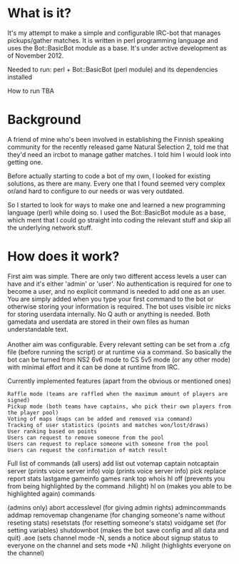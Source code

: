 What is it?
=========
It's my attempt to make a simple and configurable IRC-bot that manages pickups/gather 
matches. It is written in perl programming language and uses the Bot::BasicBot module as 
a base. It's under active development as of November 2012.

Needed to run: perl + Bot::BasicBot (perl module) and its dependencies installed

How to run
TBA

Background
=========
A friend of mine who's been involved in establishing the Finnish speaking community for 
the recently released game Natural Selection 2, told me that they'd need an ircbot to 
manage gather matches. I told him I would look into getting one.

Before actually starting to code a bot of my own, I looked for existing solutions, as 
there are many. Every one that I found seemed very complex or/and hard to configure to 
our needs or was very outdated.

So I started to look for ways to make one and learned a new programming language (perl) 
while doing so. I used the Bot::BasicBot module as a base, which ment that I could go 
straight into coding the relevant stuff and skip all the underlying network stuff.

How does it work?
=========
First aim was simple. There are only two different access levels a user can have and 
it's either 'admin' or 'user'. No authentication is required for one to become a user, 
and no explicit command is needed to add one as an user. You are simply added when you 
type your first command to the bot or otherwise storing your information is required. 
The bot uses visible irc nicks for storing userdata internally. No Q auth or anything is 
needed. Both gamedata and userdata are stored in their own files as human understandable 
text.
<br><br>
Another aim was configurable. Every relevant setting can be set from a .cfg file (before 
running the script) or at runtime via a command. So basically the bot can be turned from 
NS2 6v6 mode to CS 5v5 mode (or any other mode) with minimal effort and it can be done 
at runtime from IRC.

Currently implemented features (apart from the obvious or mentioned ones)

    Raffle mode (teams are raffled when the maximum amount of players are signed)
    Pickup mode (both teams have captains, who pick their own players from the player pool)
    Voting of maps (maps can be added and removed via command)
    Tracking of user statistics (points and matches won/lost/draws)
    User ranking based on points
    Users can request to remove someone from the pool
    Users can request to replace someone with someone from the pool
    Users can request the confirmation of match result


Full list of commands
(all users)
add
list
out
votemap
captain
notcaptain
server (prints voice server info)
voip (prints voice server info)
pick
replace
report
stats
lastgame
gameinfo
games
rank
top
whois
hl off (prevents you from being highlighted by the command .hilight)
hl on (makes you able to be highlighted again)
commands

(admins only)
abort
accesslevel (for giving admin rights)
admincommands
addmap
removemap
changename (for changing someone's name without reseting stats)
resetstats (for resetting someone's stats)
voidgame
set (for setting variables)
shutdownbot (makes the bot save config and all data and quit)
.aoe (sets channel mode -N, sends a notice about signup status to everyone on the 
channel and sets mode +N)
.hilight (highlights everyone on the channel)

